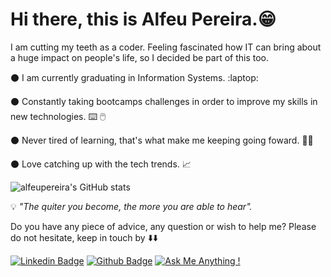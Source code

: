 # Hi there, this is Alfeu Pereira.:grin:
  I am cutting my teeth as a coder. Feeling fascinated how IT can bring about a huge impact on people's life, so I decided be part of this too.


:black_circle: I am currently graduating in Information Systems. :laptop:

:black_circle: Constantly taking bootcamps challenges in order to improve my skills in new technologies. :keyboard: :computer_mouse:

:black_circle: Never tired of learning, that's what make me keeping going foward. :man_student:

:black_circle: Love catching up with the tech trends. :chart_with_upwards_trend:
  
  
  ![alfeupereira's GitHub stats](https://github-readme-stats.vercel.app/api?username=alfeups&show_icons=true&theme=tokyonight)


:bulb: *"The quiter you become, the more you are able to hear".*


Do you have any piece of advice, any question or wish to help me? 
Please do not hesitate, keep in touch by :arrow_down::arrow_down:

[![Linkedin Badge](https://img.shields.io/badge/-LinkedIn-blue?style=flat-square&logo=Linkedin&logoColor=white&link=https://www.linkedin.com/in/alfeups//)](https://www.linkedin.com/in/alfeups/)
[![Github Badge](https://img.shields.io/badge/-Github-000?style=flat-square&logo=Github&logoColor=white&link=https://github.com/alfeups)](https://github.com/alfeups)
[![Ask Me Anything !](https://img.shields.io/badge/Ask%20me-anything-1abc9c.svg)](https://github.com/alfeupereira/alfeups)
